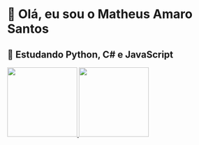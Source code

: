 <h1>👋 Olá, eu sou o Matheus Amaro Santos</h1>
<h2>🌱 Estudando Python, C# e JavaScript</h2>
 <div>
  <a href="https://github.com/MatheusAmaros">
  <img height="160em" src="https://github-readme-stats.vercel.app/api?username=MatheusAmaros&show_icons=true&theme=dracula&include_all_commits=true&count_private=true"/>
  <img height="160em" src="https://github-readme-stats.vercel.app/api/top-langs/?username=MatheusAmaros&layout=compact&langs_count=7&theme=dracula"/>
   
  </a>
</div>
